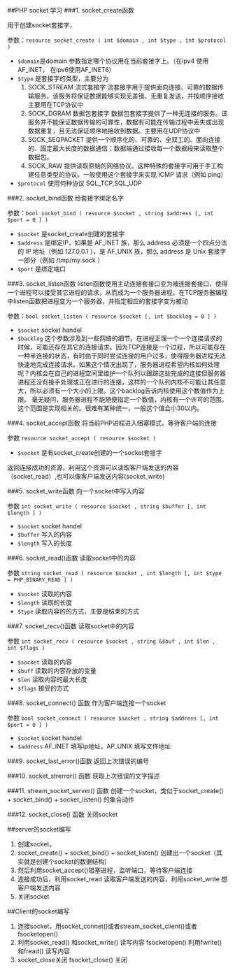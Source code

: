 ##PHP socket 学习
###1. socket_create函数

用于创建socket套接字，
	
参数：`resource socket_create ( int $domain , int $type , int $protocol )`

* `$domain`是domain 参数指定哪个协议用在当前套接字上。（在ipv4 使用AF_INET， 在ipv6使用AF_INET6）
* `$type`  是套接字的类型，主要分为
	1. SOCK\_STREAM 流式套接字 流套接字用于提供面向连接、可靠的数据传输服务。该服务将保证数据能够实现无差错、无重复发送，并按顺序接收 主要用在TCP协议中
	2. SOCK\_DGRAM 数据包套接字 数据包套接字提供了一种无连接的服务。该服务并不能保证数据传输的可靠性，数据有可能在传输过程中丢失或出现数据重复，且无法保证顺序地接收到数据。主要用在UDP协议中
	3. SOCK\_SEQPACKET  提供一个顺序化的、可靠的、全双工的、面向连接的、固定最大长度的数据通信；数据端通过接收每一个数据段来读取整个数据包。
	4. SOCK\_RAW 提供读取原始的网络协议。这种特殊的套接字可用于手工构建任意类型的协议。一般使用这个套接字来实现 ICMP 请求（例如 ping）
* `$protocol` 使用何种协议 SQL_TCP,SQL_UDP
	
###2. socket_bind函数
给套接字绑定名字

参数：`bool socket_bind ( resource $socket , string $address [, int $port = 0 ] )`

* `$socket` 是socket_create创建的套接字
* `$address` 是绑定IP，如果是 AF_INET 族，那么 address 必须是一个四点分法的 IP 地址（例如 127.0.0.1 ），是 AF_UNIX 族，那么 address 是 Unix 套接字一部分（例如 /tmp/my.sock ）
* `$port` 是绑定端口

###3. socket_listen函数
listen函数使用主动连接套接口变为被连接套接口，使得一个进程可以接受其它进程的请求，从而成为一个服务器进程。在TCP服务器编程中listen函数把进程变为一个服务器，并指定相应的套接字变为被动

参数：`bool socket_listen ( resource $socket [, int $backlog = 0 ] )`

* `$socket` socket handel
* `$backlog` 这个参数涉及到一些网络的细节。在进程正理一个一个连接请求的时候，可能还存在其它的连接请求。因为TCP连接是一个过程，所以可能存在一种半连接的状态，有时由于同时尝试连接的用户过多，使得服务器进程无法快速地完成连接请求。如果这个情况出现了，服务器进程希望内核如何处理呢？内核会在自己的进程空间里维护一个队列以跟踪这些完成的连接但服务器进程还没有接手处理或正在进行的连接，这样的一个队列内核不可能让其任意大，所以必须有一个大小的上限。这个backlog告诉内核使用这个数值作为上限。
毫无疑问，服务器进程不能随便指定一个数值，内核有一个许可的范围。这个范围是实现相关的。很难有某种统一，一般这个值会小30以内。

###4. socket_accept函数
将当前PHP进程进入阻塞模式，等待客户端的连接

参数 `resource socket_accept ( resource $socket )`

* `$socket` 是有socket_create创建的一个socket套接字

返回连接成功的资源，利用这个资源可以读取客户端发送的内容（socket_read）,也可以像客户端发送内容(socket_write)

###5. socket_write函数
向一个socket中写入内容

参数 `int socket_write ( resource $socket , string $buffer [, int $length ] )`

* `$socket` socket handel
* `$buffer` 写入的内容
* `$length` 写入的长度

###6. socket_read()函数
读取socket中的内容

参数 `string socket_read ( resource $socket , int $length [, int $type = PHP_BINARY_READ ] )`

* `$socket` 读取的内容
* `$length` 读取的长度
* `$type`   读取内容的的方式，主要是结束的方式

###7. socket_recv()函数
读取socket中的内容

参数 `int socket_recv ( resource $socket , string &$buf , int $len , int $flags )`

* `$socket` 读取的内容
* `$buff` 读取的内容存放的变量
* `$len` 读取内容的最大长度
* `$flags` 接受的方式

###8. socket_connect() 函数
作为客户端连接一个socket

参数 `bool socket_connect ( resource $socket , string $address [, int $port = 0 ] )`

* `$socket` socket handel
* `$address` AF_INET 填写ip地址，AP_UNIX 填写文件地址

###9. socket_last_error()函数
返回上次错误的编号

###10. socket_strerror() 函数
获取上次错误的文字描述

###11. stream_socket_server() 函数
创建一个socket，类似于socket_create() + socket_bind() + socket_listen() 的集合动作

###12. socket_close() 函数
关闭socket


##server的socket编写

1. 创建socket，
2. socket_create() + socket_bind() + socket_listen() 创建出一个socket（其实就是创建个socket的数据结构）
3. 然后利用socket_accept()阻塞进程，监听端口，等待客户端连接
4. 连接成功后，利用socket_read 读取客户端发送的内容，利用socket_write 想客户端发送内容
5. 关闭socket

##Client的socket编写

1. 连接socket，用socket_connet()或者stream_socket_client()或者fsocketopen()
2. 利用socket_read() 和socket_write() 读写内容    fsocketopen() 利用fwrite() 和fread() 读写内容
3. socket_close关闭   fsocket_close() 关闭
